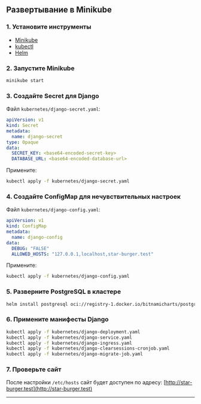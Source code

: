 ## Развертывание в Minikube

### 1. Установите инструменты
- [Minikube](https://minikube.sigs.k8s.io/docs/start/)
- [kubectl](https://kubernetes.io/docs/tasks/tools/)
- [Helm](https://helm.sh/docs/intro/install/)

### 2. Запустите Minikube
```sh
minikube start
```
### 3. Создайте Secret для Django
Файл `kubernetes/django-secret.yaml`:
```yaml
apiVersion: v1
kind: Secret
metadata:
  name: django-secret
type: Opaque
data:
  SECRET_KEY: <base64-encoded-secret-key>
  DATABASE_URL: <base64-encoded-database-url>
```
Примените:
```bash
kubectl apply -f kubernetes/django-secret.yaml
```
### 4. Создайте ConfigMap для нечувствительных настроек
Файл `kubernetes/django-config.yaml`:
```yaml
apiVersion: v1
kind: ConfigMap
metadata:
  name: django-config
data:
  DEBUG: "FALSE"
  ALLOWED_HOSTS: "127.0.0.1,localhost,star-burger.test"
```
Примените:
```bash
kubectl apply -f kubernetes/django-config.yaml
```
### 5. Разверните PostgreSQL в кластере
```bash
helm install postgresql oci://registry-1.docker.io/bitnamicharts/postgresql   --version 15.5.20   --set auth.username=test_user   --set auth.password=test_password   --set auth.database=test_db
```


### 6. Примените манифесты Django
```bash
kubectl apply -f kubernetes/django-deployment.yaml
kubectl apply -f kubernetes/django-service.yaml
kubectl apply -f kubernetes/django-ingress.yaml
kubectl apply -f kubernetes/django-clearsessions-cronjob.yaml
kubectl apply -f kubernetes/django-migrate-job.yaml
```

### 7. Проверьте сайт
После настройки `/etc/hosts` сайт будет доступен по адресу:
[http://star-burger.test](http://star-burger.test)

---